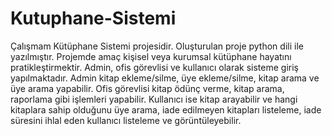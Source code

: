 # Kutuphane-Sistemi
Çalışmam Kütüphane Sistemi projesidir. Oluşturulan proje python dili ile yazılmıştır. Projemde amaç kişisel veya kurumsal kütüphane hayatını pratikleştirmektir. Admin, ofis görevlisi ve kullanıcı olarak sisteme giriş yapılmaktadır. Admin kitap ekleme/silme, üye ekleme/silme, kitap arama ve üye arama yapabilir. Ofis görevlisi kitap ödünç verme, kitap arama, raporlama gibi işlemleri yapabilir. Kullanıcı ise kitap arayabilir ve hangi kitaplara sahip olduğunu üye arama, iade edilmeyen kitapları listeleme, iade süresini ihlal eden kullanıcı listeleme ve görüntüleyebilir.
